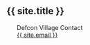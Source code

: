 <footer class="site-footer">
  <div class="wrapper">
    <h2 class="footer-heading">{{ site.title }}</h2>
    <div class="footer-col-wrapper">
      <div class="footer-col footer-col-1">
        <ul class="contact-list" style="list-style: none">
          <li>Defcon Village Contact</li>
          <li><a href="mailto:{{ site.email }}">{{ site.email }}</a></li>
        </ul>
      </div>
    </div>
  </div>
</footer>
